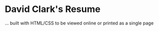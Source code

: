 David Clark's Resume
======

... built with HTML/CSS to be viewed online or printed as a single page
